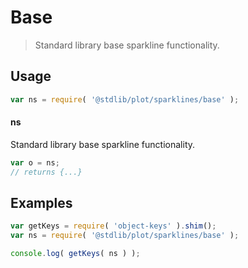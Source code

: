 <!--

@license Apache-2.0

Copyright (c) 2018 The Stdlib Authors.

Licensed under the Apache License, Version 2.0 (the "License");
you may not use this file except in compliance with the License.
You may obtain a copy of the License at

   http://www.apache.org/licenses/LICENSE-2.0

Unless required by applicable law or agreed to in writing, software
distributed under the License is distributed on an "AS IS" BASIS,
WITHOUT WARRANTIES OR CONDITIONS OF ANY KIND, either express or implied.
See the License for the specific language governing permissions and
limitations under the License.

-->

# Base

> Standard library base sparkline functionality.

<section class="usage">

## Usage

```javascript
var ns = require( '@stdlib/plot/sparklines/base' );
```

#### ns

Standard library base sparkline functionality.

```javascript
var o = ns;
// returns {...}
```

<!-- <toc pattern="*"> -->

<div class="namespace-toc">

</div>

<!-- </toc> -->

</section>

<!-- /.usage -->

<section class="examples">

## Examples

<!-- TODO: better examples -->

<!-- eslint no-undef: "error" -->

```javascript
var getKeys = require( 'object-keys' ).shim();
var ns = require( '@stdlib/plot/sparklines/base' );

console.log( getKeys( ns ) );
```

</section>

<!-- /.examples -->

<section class="links">

</section>

<!-- /.links -->
